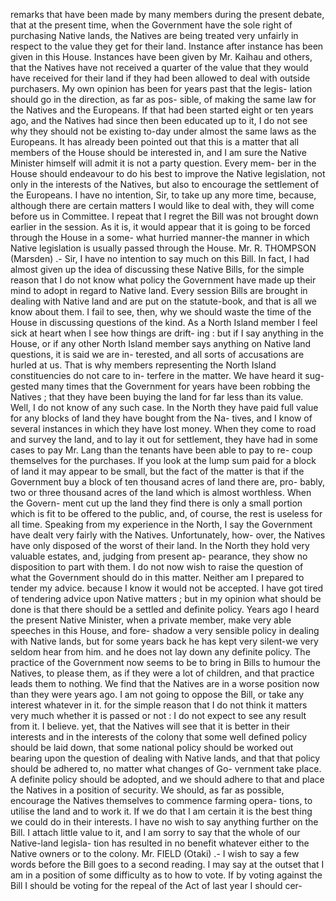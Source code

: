 remarks that have been made by many members during the present debate, that at the present time, when the Government have the sole right of purchasing Native lands, the Natives are being treated very unfairly in respect to the value they get for their land. Instance after instance has been given in this House. Instances have been given by Mr. Kaihau and others, that the Natives have not received a quarter of the value that they would have received for their land if they had been allowed to deal with outside purchasers. My own opinion has been for years past that the legis- lation should go in the direction, as far as pos- sible, of making the same law for the Natives and the Europeans. If that had been started eight or ten years ago, and the Natives had since then been educated up to it, I do not see why they should not be existing to-day under almost the same laws as the Europeans. It has already been pointed out that this is a matter that all members of the House should be interested in, and I am sure the Native Minister himself will admit it is not a party question. Every mem- ber in the House should endeavour to do his best to improve the Native legislation, not only in the interests of the Natives, but also to encourage the settlement of the Europeans. I have no intention, Sir, to take up any more time, because, although there are certain matters I would like to deal with, they will come before us in Committee. I repeat that I regret the Bill was not brought down earlier in the session. As it is, it would appear that it is going to be forced through the House in a some- what hurried manner-the manner in which Native legislation is usually passed through the House. Mr. R. THOMPSON (Marsden) .- Sir, I have no intention to say much on this Bill. In fact, I had almost given up the idea of discussing these Native Bills, for the simple reason that I do not know what policy the Government have made up their mind to adopt in regard to Native land. Every session Bills are brought in dealing with Native land and are put on the statute-book, and that is all we know about them. I fail to see, then, why we should waste the time of the House in discussing questions of the kind. As a North Island member I feel sick at heart when I see how things are drift- ing : but if I say anything in the House, or if any other North Island member says anything on Native land questions, it is said we are in- terested, and all sorts of accusations are hurled at us. That is why members representing the North Island constituencies do not care to in- terfere in the matter. We have heard it sug- gested many times that the Government for years have been robbing the Natives ; that they have been buying the land for far less than its value. Well, I do not know of any such case. In the North they have paid full value for any blocks of land they have bought from the Na- tives, and I know of several instances in which they have lost money. When they come to road and survey the land, and to lay it out for settlement, they have had in some cases to pay Mr. Lang than the tenants have been able to pay to re- coup themselves for the purchases. If you look at the lump sum paid for a block of land it may appear to be small, but the fact of the matter is that if the Government buy a block of ten thousand acres of land there are, pro- bably, two or three thousand acres of the land which is almost worthless. When the Govern- ment cut up the land they find there is only a small portion which is fit to be offered to the public, and, of course, the rest is useless for all time. Speaking from my experience in the North, I say the Government have dealt very fairly with the Natives. Unfortunately, how- over, the Natives have only disposed of the worst of their land. In the North they hold very valuable estates, and, judging from present ap- pearance, they show no disposition to part with them. I do not now wish to raise the question of what the Government should do in this matter. Neither am I prepared to tender my advice. because I know it would not be accepted. I have got tired of tendering advice upon Native matters ; but in my opinion what should be done is that there should be a settled and definite policy. Years ago I heard the present Native Minister, when a private member, make very able speeches in this House, and fore- shadow a very sensible policy in dealing with Native lands, but for some years back he has kept very silent-we very seldom hear from him. and he does not lay down any definite policy. The practice of the Government now seems to be to bring in Bills to humour the Natives, to please them, as if they were a lot of children, and that practice leads them to nothing. We find that the Natives are in a worse position now than they were years ago. I am not going to oppose the Bill, or take any interest whatever in it. for the simple reason that I do not think it matters very much whether it is passed or not : I do not expect to see any result from it. I believe. yet, that the Natives will see that it is better in their interests and in the interests of the colony that some well defined policy should be laid down, that some national policy should be worked out bearing upon the question of dealing with Native lands, and that that policy should be adhered to, no matter what changes of Go- vernment take place. A definite policy should be adopted, and we should adhere to that and place the Natives in a position of security. We should, as far as possible, encourage the Natives themselves to commence farming opera- tions, to utilise the land and to work it. If we do that I am certain it is the best thing we could do in their interests. I have no wish to say anything further on the Bill. I attach little value to it, and I am sorry to say that the whole of our Native-land legisla- tion has resulted in no benefit whatever either to the Native owners or to the colony. Mr. FIELD (Otaki) .- I wish to say a few words before the Bill goes to a second reading. I may say at the outset that I am in a position of some difficulty as to how to vote. If by voting against the Bill I should be voting for the repeal of the Act of last year I should cer- 